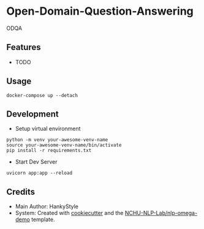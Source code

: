 # Open-Domain-Question-Answering

ODQA

## Features

- TODO

## Usage

```shell
docker-compose up --detach
```

## Development

- Setup virtual environment

```shell
python -m venv your-awesome-venv-name
source your-awesome-venv-name/bin/activate
pip install -r requirements.txt
```

- Start Dev Server

```shell
uvicorn app:app --reload
```

## Credits

- Main Author: HankyStyle
- System: Created with [cookiecutter](https://github.com/cookiecutter/cookiecutter) and the [NCHU-NLP-Lab/nlp-omega-demo](https://github.com/NCHU-NLP-Lab/nlp-omega-demo) template.
